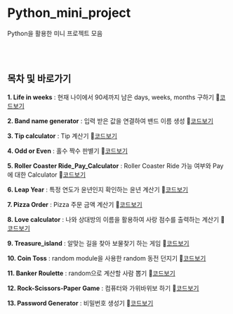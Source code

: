 # Python_mini_project
Python을 활용한 미니 프로젝트 모음

</br>
</br>

## 목차 및 바로가기

**1. Life in weeks** : 현재 나이에서 90세까지 남은 days, weeks, months 구하기  🔗[코드보기](https://github.com/Son-Hyemin/Python_mini_project/blob/42d3800c9b1f67224412ef2c8e5e51891d15fbd2/Life%20in%20weeks.txt)


**2. Band name generator** : 입력 받은 값을 연결하여 밴드 이름 생성  🔗[코드보기](https://github.com/Son-Hyemin/Python_mini_project/blob/42d3800c9b1f67224412ef2c8e5e51891d15fbd2/Band_name_generator.txt)


**3. Tip calculator** : Tip 계산기 🔗[코드보기](https://github.com/Son-Hyemin/Python_mini_project/blob/ddc1f02804a799dd821958c714516d6425892bf8/Tip_calculator.py)


**4. Odd or Even** : 홀수 짝수 판별기 🔗[코드보기](https://github.com/Son-Hyemin/Python_mini_project/blob/af24711080b510bef8763e340be0d47ec0b7e2d7/Odd%20or%20Even.py)


**5. Roller Coaster Ride_Pay_Calculator** : Roller Coaster Ride 가능 여부와 Pay 에 대한 Calculator 🔗[코드보기](https://github.com/Son-Hyemin/Python_mini_project/blob/af24711080b510bef8763e340be0d47ec0b7e2d7/Roller%20Coaster%20Ride_Pay_Calculator.py)


**6. Leap Year** : 특정 연도가 윤년인지 확인하는 윤년 계산기 🔗[코드보기](https://github.com/Son-Hyemin/Python_mini_project/blob/af24711080b510bef8763e340be0d47ec0b7e2d7/Leap%20Year.py)


**7. Pizza Order** : Pizza 주문 금액 계산기 🔗[코드보기](https://github.com/Son-Hyemin/Python_mini_project/blob/b2532765981ff5da55bad7613abc07ade1270dad/Pizza%20Order.py)


**8. Love calculator** : 나와 상대방의 이름을 활용하여 사랑 점수를 출력하는 계산기 🔗[코드보기](https://github.com/Son-Hyemin/Python_mini_project/blob/b2532765981ff5da55bad7613abc07ade1270dad/Love_Calculator.py)


**9. Treasure_island** : 알맞는 길을 찾아 보물찾기 하는 게임 🔗[코드보기](https://github.com/Son-Hyemin/Python_mini_project/blob/b2532765981ff5da55bad7613abc07ade1270dad/Treasure_island.py)


**10. Coin Toss** : random module을 사용한 random 동전 던지기 🔗[코드보기](https://github.com/Son-Hyemin/Python_mini_project/blob/c5659a661da4f9005185eed15412e91ebeeb89e4/Coin%20Toss.py)


**11. Banker Roulette** : random으로 계산할 사람 뽑기 🔗[코드보기](https://github.com/Son-Hyemin/Python_mini_project/blob/c5659a661da4f9005185eed15412e91ebeeb89e4/Banker%20Roulette.py)


**12. Rock-Scissors-Paper Game** : 컴퓨터와 가위바위보 하기 🔗[코드보기](https://github.com/Son-Hyemin/Python_mini_project/blob/c5659a661da4f9005185eed15412e91ebeeb89e4/Rock-Scissors-Paper%20Game.py)


**13. Password Generator** : 비밀번호 생성기 🔗[코드보기](https://github.com/Son-Hyemin/Python_mini_project/blob/1c97371d9d8d08824eadbd16626752ab9ce3d4a6/Password%20Generator.py)

